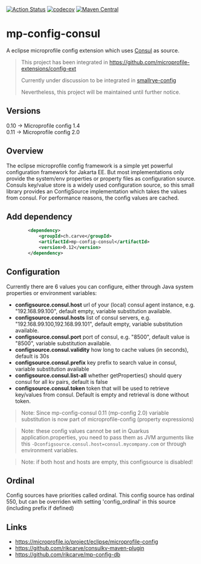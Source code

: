 [![Action Status](https://github.com/rikcarve/mp-config-consul/workflows/ci/badge.svg)](https://github.com/rikcarve/mp-config-consul/actions)
[![codecov](https://codecov.io/gh/rikcarve/mp-config-consul/branch/master/graph/badge.svg)](https://codecov.io/gh/rikcarve/mp-config-consul)
[![Maven Central](https://maven-badges.herokuapp.com/maven-central/ch.carve/mp-config-consul/badge.svg?style=flat-square)](https://maven-badges.herokuapp.com/maven-central/ch.carve/mp-config-consul/)

# mp-config-consul
A eclipse microprofile config extension which uses [Consul](https://www.consul.io/) as source.

> This project has been integrated in https://github.com/microprofile-extensions/config-ext
>
> Currently under discussion to be integrated in [smallrye-config](https://github.com/smallrye/smallrye-config/issues/187)
>
> Nevertheless, this project will be maintained until further notice.

## Versions
0.10 -> Microprofile config 1.4 \
0.11 -> Microprofile config 2.0

## Overview
The eclipse microprofile config framework is a simple yet powerful configuration framework for Jakarta EE. But most implementations only provide the system/env properties or property files as configuration source. Consuls key/value store is a widely used configuration source, so this small library provides an ConfigSource implementation which takes the values from consul. For performance reasons, the config values are cached.

## Add dependency
```xml
        <dependency>
            <groupId>ch.carve</groupId>
            <artifactId>mp-config-consul</artifactId>
            <version>0.12</version>
        </dependency>
```

## Configuration
Currently there are 6 values you can configure, either through Java system properties or environment variables:
* **configsource.consul.host** url of your (local) consul agent instance, e.g. "192.168.99.100", default empty, variable substitution available.
* **configsource.consul.hosts** list of consul servers, e.g. "192.168.99.100,192.168.99.101", default empty, variable substitution available.
* **configsource.consul.port** port of consul, e.g. "8500", default value is "8500", variable substitution available.
* **configsource.consul.validity** how long to cache values (in seconds), default is 30s
* **configsource.consul.prefix** key prefix to search value in consul, variable substitution available
* **configsource.consul.list-all** whether getProperties() should query consul for all kv pairs, default is false
* **configsource.consul.token** token that will be used to retrieve key/values from consul. Default is empty and retrieval is done without token.

> Note: Since mp-config-consul 0.11 (mp-config 2.0) variable substitution is now part of microprofile-config (property expressions)

> Note: these config values cannot be set in Quarkus application.properties, you need to pass them as JVM arguments like this `-Dconfigsource.consul.host=consul.mycompany.com` or through environment variables.

> Note: if both host and hosts are empty, this configsource is disabled!

## Ordinal
Config sources have priorities called ordinal. This config source has ordinal 550, but can be overriden with setting 'config_ordinal' in this source (including prefix if defined)

## Links
* https://microprofile.io/project/eclipse/microprofile-config
* https://github.com/rikcarve/consulkv-maven-plugin
* https://github.com/rikcarve/mp-config-db
